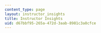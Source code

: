 ```yaml
---
content_type: page
layout: instructor_insights
title: Instructor Insights
uid: d67bbf95-265a-472d-3aab-8981c3a8cfce
---
```


